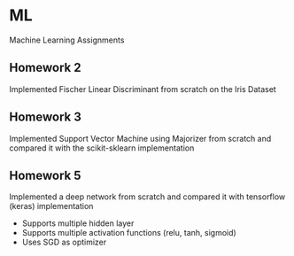 # ML
Machine Learning Assignments

## Homework 2
Implemented Fischer Linear Discriminant from scratch on the Iris Dataset 

## Homework 3
Implemented Support Vector Machine using Majorizer from scratch and compared it with the scikit-sklearn implementation

## Homework 5
Implemented a deep network from scratch and compared it with tensorflow (keras) implementation

 -  Supports multiple hidden layer
 -  Supports multiple activation functions (relu, tanh, sigmoid)
 -  Uses SGD as optimizer
